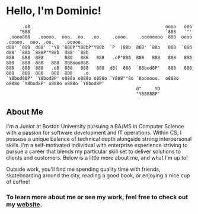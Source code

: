 # Hello, I'm Dominic! #

```
      .o8                                                   oooo   o8o                                  
     "888                                                   `888   `"'                                  
 .oooo888   .ooooo.  ooo. .oo.  .oo.    .oooo.    .oooooooo  888  oooo   .ooooo.  ooo. .oo.    .ooooo.  
d88' `888  d88' `"Y8 `888P"Y88bP"Y88b  `P  )88b  888' `88b   888  `888  d88' `88b `888P"Y88b  d88' `88b 
888   888  888        888   888   888   .oP"888  888   888   888   888  888   888  888   888  888ooo888 
888   888  888   .o8  888   888   888  d8(  888  `88bod8P'   888   888  888   888  888   888  888    .o 
`Y8bod88P" `Y8bod8P' o888o o888o o888o `Y888""8o `8oooooo.  o888o o888o `Y8bod8P' o888o o888o `Y8bod8P' 
                                                 d"     YD                                              
                                                 "Y88888P'                                         
```

## About Me ##
I'm a Junior at Boston University pursuing a BA/MS in Computer Science with a passion for software 
development and IT operations. Within CS, I possess a unique balance of technical depth alongside 
strong interpersonal skills. I'm a self-motivated individual with enterprise experience striving to 
pursue a career that blends my particular skill set to deliver solutions to clients and customers. 
Below is a little more about me, and what I'm up to!

Outside work, you'll find me spending quality time with friends, skateboarding around the city, 
reading a good book, or enjoying a nice cup of coffee!

### To learn more about me or see my work, feel free to check out my [website](https://dcmaglione.com). ###
